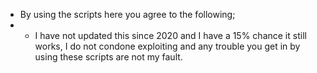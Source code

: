 - By using the scripts here you agree to the following;
- - I have not updated this since 2020 and I have a 15% chance it still works, I do not condone exploiting and any trouble you get in by using these scripts are not my fault.
